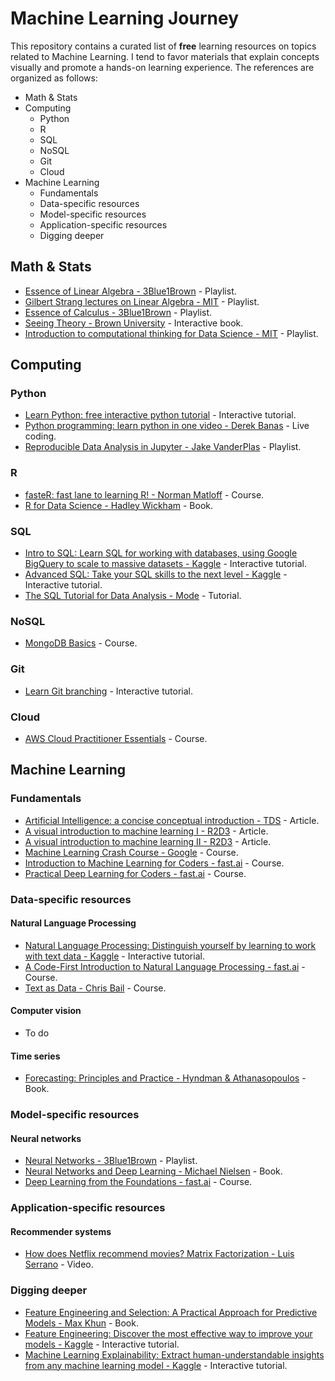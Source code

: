 # Machine Learning Journey

This repository contains a curated list of **free** learning resources on topics related to Machine Learning. 
I tend to favor materials that explain concepts visually and promote a hands-on learning experience. 
The references are organized as follows:
- Math & Stats
- Computing
  - Python
  - R
  - SQL
  - NoSQL
  - Git
  - Cloud
- Machine Learning
  - Fundamentals
  - Data-specific resources
  - Model-specific resources
  - Application-specific resources
  - Digging deeper

## Math & Stats

- [Essence of Linear Algebra - 3Blue1Brown](https://www.youtube.com/playlist?list=PLZHQObOWTQDPD3MizzM2xVFitgF8hE_ab) - Playlist.
- [Gilbert Strang lectures on Linear Algebra - MIT](https://www.youtube.com/playlist?list=PL49CF3715CB9EF31D) - Playlist.
- [Essence of Calculus - 3Blue1Brown](https://www.youtube.com/playlist?list=PLZHQObOWTQDMsr9K-rj53DwVRMYO3t5Yr) - Playlist.
- [Seeing Theory - Brown University](https://seeing-theory.brown.edu/) - Interactive book.
- [Introduction to computational thinking for Data Science - MIT](https://www.youtube.com/playlist?list=PLUl4u3cNGP619EG1wp0kT-7rDE_Az5TNd) - Playlist.

## Computing

### Python

- [Learn Python: free interactive python tutorial](https://www.learnpython.org/) - Interactive tutorial.
- [Python programming: learn python in one video - Derek Banas](https://www.youtube.com/watch?v=N4mEzFDjqtA) - Live coding.
- [Reproducible Data Analysis in Jupyter - Jake VanderPlas](http://jakevdp.github.io/blog/2017/03/03/reproducible-data-analysis-in-jupyter/) - Playlist.

### R

- [fasteR: fast lane to learning R! - Norman Matloff](https://github.com/matloff/fasteR) - Course.
- [R for Data Science - Hadley Wickham](https://r4ds.had.co.nz/) - Book.

### SQL

- [Intro to SQL: Learn SQL for working with databases, using Google BigQuery to scale to massive datasets - Kaggle](https://www.kaggle.com/learn/intro-to-sql) - Interactive tutorial.
- [Advanced SQL: Take your SQL skills to the next level - Kaggle](https://www.kaggle.com/learn/advanced-sql) - Interactive tutorial.
- [The SQL Tutorial for Data Analysis - Mode](https://mode.com/sql-tutorial/introduction-to-sql/) - Tutorial.

### NoSQL

- [MongoDB Basics](https://university.mongodb.com/courses/M001/about) - Course.

### Git

- [Learn Git branching](https://learngitbranching.js.org/) - Interactive tutorial.

### Cloud

- [AWS Cloud Practitioner Essentials](https://www.aws.training/Details/Curriculum?id=27076&scr=path-cp) - Course.

## Machine Learning

### Fundamentals

- [Artificial Intelligence: a concise conceptual introduction - TDS](https://towardsdatascience.com/artificial-intelligence-d1e45efc99b4) - Article.
- [A visual introduction to machine learning I - R2D3](http://www.r2d3.us/visual-intro-to-machine-learning-part-1/) - Article.
- [A visual introduction to machine learning II - R2D3](http://www.r2d3.us/visual-intro-to-machine-learning-part-2/) - Article.
- [Machine Learning Crash Course - Google](https://developers.google.com/machine-learning/crash-course) - Course.
- [Introduction to Machine Learning for Coders - fast.ai](http://course18.fast.ai/ml) - Course.
- [Practical Deep Learning for Coders - fast.ai](https://course.fast.ai/) - Course.

### Data-specific resources

#### Natural Language Processing

- [Natural Language Processing: Distinguish yourself by learning to work with text data - Kaggle](https://www.kaggle.com/learn/natural-language-processing) - Interactive tutorial. 
- [A Code-First Introduction to Natural Language Processing - fast.ai](https://www.fast.ai/2019/07/08/fastai-nlp/) - Course.
- [Text as Data - Chris Bail](https://cbail.github.io/textasdata/Text_as_Data.html) - Course.

#### Computer vision

- To do 

#### Time series

- [Forecasting: Principles and Practice - Hyndman & Athanasopoulos](https://otexts.com/fpp2/) - Book.

### Model-specific resources

#### Neural networks

- [Neural Networks - 3Blue1Brown](https://www.youtube.com/playlist?list=PLZHQObOWTQDNU6R1_67000Dx_ZCJB-3pi) - Playlist.
- [Neural Networks and Deep Learning - Michael Nielsen](http://neuralnetworksanddeeplearning.com/) - Book.
- [Deep Learning from the Foundations - fast.ai](https://course.fast.ai/part2) - Course.

### Application-specific resources

#### Recommender systems

- [How does Netflix recommend movies? Matrix Factorization - Luis Serrano](https://www.youtube.com/watch?v=ZspR5PZemcs) - Video.

### Digging deeper

- [Feature Engineering and Selection: A Practical Approach for Predictive Models - Max Khun](https://bookdown.org/max/FES/) - Book.
- [Feature Engineering: Discover the most effective way to improve your models - Kaggle](https://www.kaggle.com/learn/feature-engineering) - Interactive tutorial.
- [Machine Learning Explainability: Extract human-understandable insights from any machine learning model - Kaggle](https://www.kaggle.com/learn/machine-learning-explainability) - Interactive tutorial.
